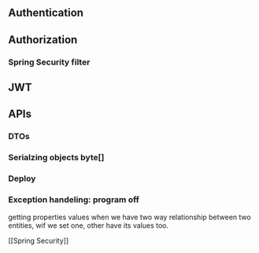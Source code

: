 
## Authentication
## Authorization
### Spring Security filter
## JWT
## APIs
### DTOs
### Serialzing objects byte[]
### Deploy
### Exception handeling: program off
getting properties values
when we have two way relationship between two entities, wif we set one, other have its values too.


[[Spring Security]]


